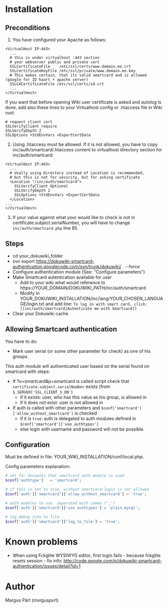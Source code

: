 # Installation


## Preconditions

1. You have configured your Apache as follows:

```
<VirtualHost IP:443> 
  ...
  # this is under virtualhost :443 section
  # your webserver public and private cert
  SSLCertificateFile    /etc/ssl/certs/www.domain.ee.crt
  SSLCertificateKeyFile /etc/ssl/private/www.domain.ee.key
  # This makes certain, that its valid smartcard and is allowed (google for ID kaart + apache server)
  SSLCACertificateFile /etc/ssl/certs/id.crt
  ...
</VirtualHost>
```

If you want that before opening Wiki user certificate is asked and autolog is done, add also these lines to your Virtualhost config or .htaccess file in Wiki root:

```
# request client cert
SSLVerifyClient require
SSLVerifyDepth 2
SSLOptions +StdEnvVars +ExportCertData
```

2. Using .htaccess must be allowed. If it is not allowed, you have to copy inc/auth/smartcard/.htaccess content to virtualhost directory section for inc/auth/smartcard:

```
<VirtualHost IP:443>
  ...
  # Usally using Directory instead of Location is recommended, 
  # but this is not for security, but for asking certificate
  <Location "/inc/auth/smartcard">
    SSLVerifyClient Optional
    SSLVerifyDepth 2
    SSLOptions +StdEnvVars +ExportCertData
  </Location>
...
</VirtualHost>
```



3. If your value against what your would like to check is not in certificate.subject.serialNumber, you will have to change `inc/auth/smartcard.php` line 85.

## Steps

- cd your_dokuwiki_folder
- svn export https://dokuwiki-smartcard-authentication.googlecode.com/svn/trunk/dokuwiki/ . --force
- Configure authentication module (See: "Configure parameters")
- Make Smartcard autentication available for user
  - Add to your wiki what would reference to https://YOUR_DOMAIN/DOKUWIKI_PATH/inc/auth/smartcard
  - Modify in YOUR_DOKUWIKI_INSTALLATION/inc/lang/YOUR_CHOSEN_LANGUAGE/login.txt and add line: `To log in with smart card, click: [[inc/auth/smartcard|Autenticate me with Smartcard]]`
- Clear your Dokuwiki cache 



## Allowing Smartcard authentication

You have to do:
- Mark user serial (or some other parameter for check) as one of his groups.

This auth module will authenticated user based on the serial found on smartcard with steps:

- If ?u=smartcard&p=smartcard is called script check that `certificate.subject.serialNumber` exists (from `$_SERVER['SSL_CLIENT_S_DN'`)
  - if it exists: user, who has this value as his group, is allowed in
  - if it does not exist: user is not allowed in
- If auth is called with other parameters and `$conf['smartcard']['allow_without_smartcard']` is checked
  - if it is `true`: auth is delegated to auth modules defined in `$conf['smartcard']['use_authtypes']`
  - else login with username and password will not be possible.


## Configuration

Must be defined in file: YOUR_WIKI_INSTALLATION/conf/local.php.

Config parameters explanation:

```php
# set for docuwiki that smartcard auth module is used
$conf['authtype']   = 'smartcard';

# if this is set to true, without smartcard login is not allowed
$conf['auth']['smartcard']['allow_without_smartcard'] = 'true';

# auth modules to use. separated with comma (",")
$conf['auth']['smartcard']['use_authtypes'] = 'plain,mysql';

# log debug info to file
$conf['auth']['smartcard']['log_to_file'] = 'true';
```


# Known problems

- When using Fckglite WYSIWYG editor, first login fails - because fckglite resets session - fix info: http://code.google.com/p/dokuwiki-smartcard-authentication/issues/detail?id=1


# Author

Margus Pärt (mxrguspxrt)
